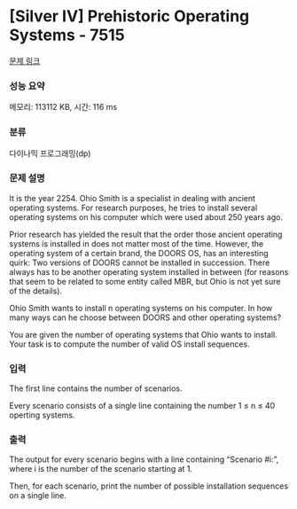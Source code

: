 # [Silver IV] Prehistoric Operating Systems - 7515 

[문제 링크](https://www.acmicpc.net/problem/7515) 

### 성능 요약

메모리: 113112 KB, 시간: 116 ms

### 분류

다이나믹 프로그래밍(dp)

### 문제 설명

<p>It is the year 2254. Ohio Smith is a specialist in dealing with ancient operating systems. For research purposes, he tries to install several operating systems on his computer which were used about 250 years ago.</p>

<p>Prior research has yielded the result that the order those ancient operating systems is installed in does not matter most of the time. However, the operating system of a certain brand, the DOORS OS, has an interesting quirk: Two versions of DOORS cannot be installed in succession. There always has to be another operating system installed in between (for reasons that seem to be related to some entity called MBR, but Ohio is not yet sure of the details).</p>

<p>Ohio Smith wants to install n operating systems on his computer. In how many ways can he choose between DOORS and other operating systems?</p>

<p>You are given the number of operating systems that Ohio wants to install. Your task is to compute the number of valid OS install sequences.</p>

### 입력 

 <p>The first line contains the number of scenarios.</p>

<p>Every scenario consists of a single line containing the number 1 ≤ n ≤ 40 operting systems.</p>

### 출력 

 <p>The output for every scenario begins with a line containing “Scenario #i:”, where i is the number of the scenario starting at 1.</p>

<p>Then, for each scenario, print the number of possible installation sequences on a single line.</p>

